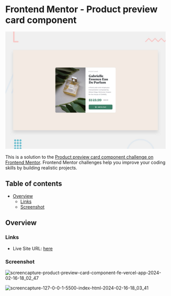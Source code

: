 # Frontend Mentor - Product preview card component

![Design preview for the Recipe page coding challenge](./design/desktop-preview.jpg)

This is a solution to the [Product preview card component challenge on Frontend Mentor](https://www.frontendmentor.io/challenges/product-preview-card-component-GO7UmttRfa). Frontend Mentor challenges help you improve your coding skills by building realistic projects.

## Table of contents

- [Overview](#overview)
  - [Links](#links)
  - [Screenshot](#screenshot)

## Overview

### Links

- Live Site URL: [here](https://product-preview-card-component-fe.vercel.app/)

### Screenshot
![screencapture-product-preview-card-component-fe-vercel-app-2024-02-16-18_02_47](https://github.com/rhafaelc/product-preview-card-component-fe/assets/109317539/d88c95de-5dd4-484c-927f-228084648e9d)

![screencapture-127-0-0-1-5500-index-html-2024-02-16-18_03_41](https://github.com/rhafaelc/product-preview-card-component-fe/assets/109317539/7337ee17-c2e3-475a-9cfb-d79557e0ca8b)

